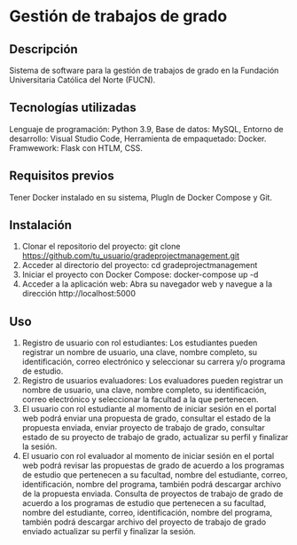 # Gestión de trabajos de grado

## Descripción

Sistema de software para la gestión de trabajos de grado en la Fundación Universitaria Católica del Norte (FUCN).

## Tecnologías utilizadas

Lenguaje de programación: Python 3.9,
Base de datos: MySQL,
Entorno de desarrollo: Visual Studio Code,
Herramienta de empaquetado: Docker.
Framwework: Flask con HTLM, CSS.

## Requisitos previos

Tener Docker instalado en su sistema, PlugIn de Docker Compose y Git.

## Instalación

1. Clonar el repositorio del proyecto: git clone https://github.com/tu_usuario/gradeprojectmanagement.git
2. Acceder al directorio del proyecto: cd gradeprojectmanagement
3. Iniciar el proyecto con Docker Compose: docker-compose up -d
4. Acceder a la aplicación web: Abra su navegador web y navegue a la dirección http://localhost:5000 

## Uso

1. Registro de usuario con rol estudiantes: Los estudiantes pueden registrar un nombre de usuario, una clave, nombre completo, su identificación, correo electrónico y seleccionar su carrera y/o programa de estudio.
2. Registro de usuarios evaluadores: Los evaluadores pueden registrar un nombre de usuario, una clave, nombre completo, su identificación, correo electrónico y seleccionar la facultad a la que pertenecen.
3. El usuario con rol estudiante al momento de iniciar sesión en el portal web podrá enviar una propuesta de grado, consultar el estado de la propuesta enviada, enviar proyecto de trabajo de grado, consultar estado de su proyecto de trabajo de grado, actualizar su perfil y finalizar la sesión.
4. El usuario con rol evaluador al momento de iniciar sesión en el portal web podrá revisar las propuestas de grado de acuerdo a los programas de estudio que pertenecen a su facultad, nombre del estudiante, correo, identificación, nombre del programa, también podrá descargar archivo de la propuesta enviada. Consulta de proyectos de trabajo de grado de acuerdo a los programas de estudio que pertenecen a su facultad, nombre del estudiante, correo, identificación, nombre del programa, también podrá descargar archivo del proyecto de trabajo de grado enviado actualizar su perfil y finalizar la sesión.

